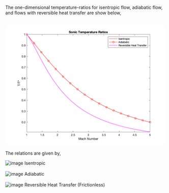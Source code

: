 The one-dimensional temperature-ratios for isentropic flow, adiabatic flow, and flows with reversible heat transfer are show below, 
<br><br>
<p align="center"><img src="SonicTemperatureRatios.png" alt="drawing" width="500"/></p>

The relations are given by, 

<img width="400" alt="image" src="https://user-images.githubusercontent.com/68218266/168744094-1dd1138c-b205-49f3-98b4-86df31f146b6.png">
Isentropic<br><br>

<img width="400" alt="image" src="https://user-images.githubusercontent.com/68218266/168744113-b7d4ee3a-0c40-4cfa-8fc4-3e1c707117ae.png">
Adiabatic<br><br>

<img width="215" alt="image" src="https://user-images.githubusercontent.com/68218266/168744384-a8379a83-2821-4ea9-831c-a29265f68f84.png"> 
Reversible Heat Transfer (Frictionless)<br><br>
